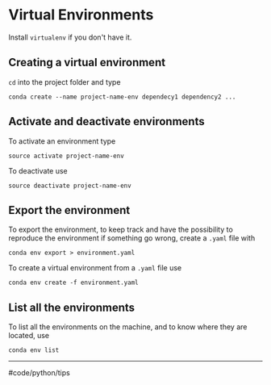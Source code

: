 # Virtual Environments
Install `virtualenv` if you don't have it.

## Creating a virtual environment
`cd` into the project folder and type
```
conda create --name project-name-env dependecy1 dependency2 ...
```

## Activate and deactivate environments
To activate an environment type
```
source activate project-name-env
```
To deactivate use
```
source deactivate project-name-env
```

## Export the environment
To export the environment, to keep track and have the possibility to reproduce the environment if something go wrong, create a `.yaml` file with
```
conda env export > environment.yaml
```

To create a virtual environment from a `.yaml` file use
```
conda env create -f environment.yaml
```

## List all the environments
To list all the environments on the machine, and to know where they are located, use
```
conda env list
```

- - - -
#code/python/tips